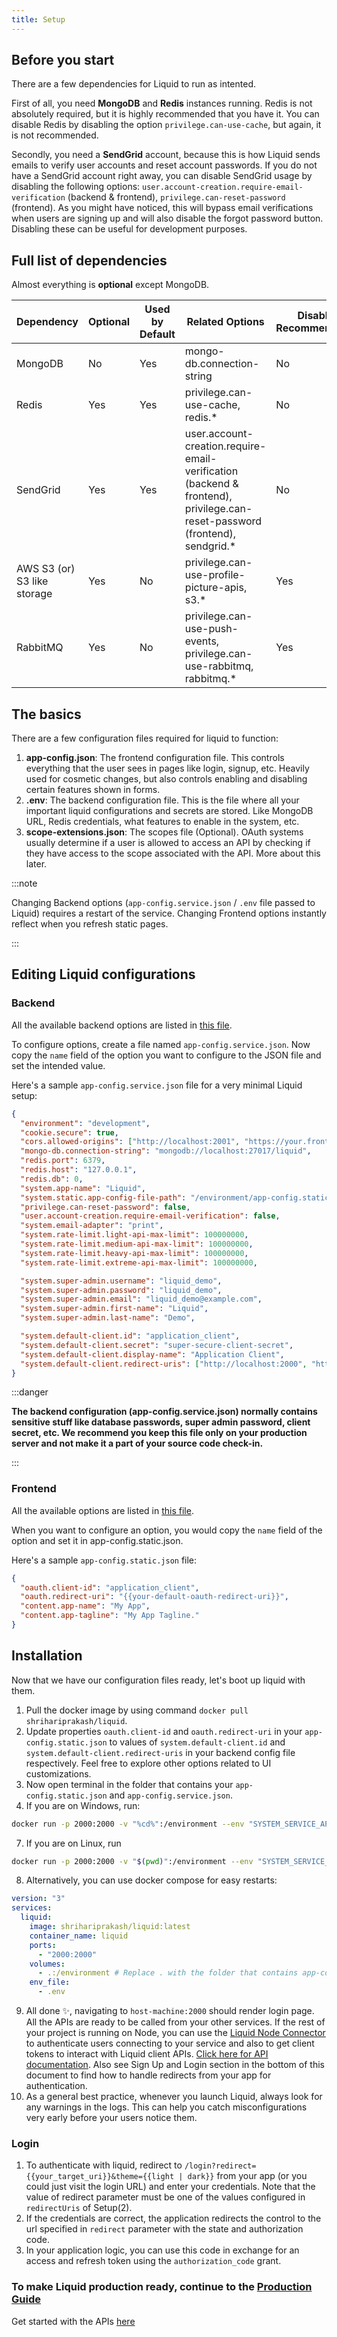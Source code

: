 ```yaml
---
title: Setup
---
```


## Before you start

There are a few dependencies for Liquid to run as intented.

First of all, you need **MongoDB** and **Redis** instances running. Redis is not absolutely required, but it is highly recommended that you have it. You can disable Redis by disabling the option `privilege.can-use-cache`, but again, it is not recommended.

Secondly, you need a **SendGrid** account, because this is how Liquid sends emails to verify user accounts and reset account passwords. If you do not have a SendGrid account right away, you can disable SendGrid usage by disabling the following options: `user.account-creation.require-email-verification` (backend & frontend), `privilege.can-reset-password` (frontend). As you might have noticed, this will bypass email verifications when users are signing up and will also disable the forgot password button. Disabling these can be useful for development purposes.

## Full list of dependencies

Almost everything is **optional** except MongoDB.

| Dependency                  | Optional | Used by Default | Related Options                                                                                                             | Disable Recommended? |
| --------------------------- | -------- | --------------- | --------------------------------------------------------------------------------------------------------------------------- | -------------------- |
| MongoDB                     | No       | Yes             | mongo-db.connection-string                                                                                                  | No                   |
| Redis                       | Yes      | Yes             | privilege.can-use-cache, redis.\*                                                                                           | No                   |
| SendGrid                    | Yes      | Yes             | user.account-creation.require-email-verification (backend & frontend), privilege.can-reset-password (frontend), sendgrid.\* | No                   |
| AWS S3 (or) S3 like storage | Yes      | No              | privilege.can-use-profile-picture-apis, s3.\*                                                                               | Yes                  |
| RabbitMQ                    | Yes      | No              | privilege.can-use-push-events, privilege.can-use-rabbitmq, rabbitmq.\*                                                      | Yes                  |

## The basics

There are a few configuration files required for liquid to function:

1. **app-config.json**: The frontend configuration file. This controls everything that the user sees in pages like login, signup, etc. Heavily used for cosmetic changes, but also controls enabling and disabling certain features shown in forms.
2. **.env**: The backend configuration file. This is the file where all your important liquid configurations and secrets are stored. Like MongoDB URL, Redis credentials, what features to enable in the system, etc.
3. **scope-extensions.json**: The scopes file (Optional). OAuth systems usually determine if a user is allowed to access an API by checking if they have access to the scope associated with the API. More about this later.

:::note

Changing Backend options (`app-config.service.json` / `.env` file passed to Liquid) requires a restart of the service. Changing Frontend options instantly reflect when you refresh static pages.

:::

## Editing Liquid configurations

### Backend

All the available backend options are listed in [this file](https://github.com/shrihari-prakash/liquid/blob/main/src/service/configuration/options.json).

To configure options, create a file named `app-config.service.json`. Now copy the `name` field of the option you want to configure to the JSON file and set the intended value.

Here's a sample `app-config.service.json` file for a very minimal Liquid setup:

```json
{
  "environment": "development",
  "cookie.secure": true,
  "cors.allowed-origins": ["http://localhost:2001", "https://your.frontend.origin"],
  "mongo-db.connection-string": "mongodb://localhost:27017/liquid",
  "redis.port": 6379,
  "redis.host": "127.0.0.1",
  "redis.db": 0,
  "system.app-name": "Liquid",
  "system.static.app-config-file-path": "/environment/app-config.static.json",
  "privilege.can-reset-password": false,
  "user.account-creation.require-email-verification": false,
  "system.email-adapter": "print",
  "system.rate-limit.light-api-max-limit": 100000000,
  "system.rate-limit.medium-api-max-limit": 100000000,
  "system.rate-limit.heavy-api-max-limit": 100000000,
  "system.rate-limit.extreme-api-max-limit": 100000000,

  "system.super-admin.username": "liquid_demo",
  "system.super-admin.password": "liquid_demo",
  "system.super-admin.email": "liquid_demo@example.com",
  "system.super-admin.first-name": "Liquid",
  "system.super-admin.last-name": "Demo",

  "system.default-client.id": "application_client",
  "system.default-client.secret": "super-secure-client-secret",
  "system.default-client.display-name": "Application Client",
  "system.default-client.redirect-uris": ["http://localhost:2000", "http://localhost:2001"]
}

```

:::danger

**The backend configuration (app-config.service.json) normally contains sensitive stuff like database passwords, super admin password, client secret, etc. We recommend you keep this file only on your production server and not make it a part of your source code check-in.**

:::

### Frontend

All the available options are listed in [this file](https://github.com/shrihari-prakash/liquid/blob/main/src/public/configuration/options.json).

When you want to configure an option, you would copy the `name` field of the option and set it in app-config.static.json.

Here's a sample `app-config.static.json` file:

```json
{
  "oauth.client-id": "application_client",
  "oauth.redirect-uri": "{{your-default-oauth-redirect-uri}}",
  "content.app-name": "My App",
  "content.app-tagline": "My App Tagline."
}
```

## Installation

Now that we have our configuration files ready, let's boot up liquid with them.

1. Pull the docker image by using command `docker pull shrihariprakash/liquid`.
2. Update properties `oauth.client-id` and `oauth.redirect-uri` in your `app-config.static.json` to values of `system.default-client.id` and `system.default-client.redirect-uris` in your backend config file respectively. Feel free to explore other options related to UI customizations.
3. Now open terminal in the folder that contains your `app-config.static.json` and `app-config.service.json`.
4. If you are on Windows, run:

```bash
docker run -p 2000:2000 -v "%cd%":/environment --env "SYSTEM_SERVICE_APP_CONFIG_FILE_PATH=/environment/app-config.service.json" --name liquid -itd shrihariprakash/liquid:latest
```

7. If you are on Linux, run

```bash
docker run -p 2000:2000 -v "$(pwd)":/environment --env "SYSTEM_SERVICE_APP_CONFIG_FILE_PATH=/environment/app-config.service.json" --name liquid -itd shrihariprakash/liquid:latest
```

8. Alternatively, you can use docker compose for easy restarts:

```yaml
version: "3"
services:
  liquid:
    image: shrihariprakash/liquid:latest
    container_name: liquid
    ports:
      - "2000:2000"
    volumes:
      - .:/environment # Replace . with the folder that contains app-config.json and .env
    env_file:
      - .env
```

9. All done ✨, navigating to `host-machine:2000` should render login page. All the APIs are ready to be called from your other services. If the rest of your project is running on Node, you can use the [Liquid Node Connector](https://www.npmjs.com/package/liquid-node-connector) to authenticate users connecting to your service and also to get client tokens to interact with Liquid client APIs. [Click here for API documentation](/api-documentation/API-Documentation-OAuth-2.0). Also see Sign Up and Login section in the bottom of this document to find how to handle redirects from your app for authentication.
10. As a general best practice, whenever you launch Liquid, always look for any warnings in the logs. This can help you catch misconfigurations very early before your users notice them.

### Login

1. To authenticate with liquid, redirect to `/login?redirect={{your_target_uri}}&theme={{light | dark}}` from your app (or you could just visit the login URL) and enter your credentials. Note that the value of redirect parameter must be one of the values configured in `redirectUris` of Setup(2).
2. If the credentials are correct, the application redirects the control to the url specified in `redirect` parameter with the state and authorization code.
3. In your application logic, you can use this code in exchange for an access and refresh token using the `authorization_code` grant.

### To make Liquid production ready, continue to the [Production Guide](/Making-Liquid-Production-Ready)

Get started with the APIs [here](/api-documentation/API-Documentation-OAuth-2.0)